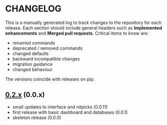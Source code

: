 # CHANGELOG

This is a manually generated log to track changes to the repository for each release.
Each section should include general headers such as **Implemented enhancements**
and **Merged pull requests**. Critical items to know are:

 - renamed commands
 - deprecated / removed commands
 - changed defaults
 - backward incompatible changes
 - migration guidance
 - changed behaviour

The versions coincide with releases on pip.

## [0.2.x](https://github.com/vsoch/qme/tree/master) (0.0.x)
 - small updates to interface and nitpicks (0.0.11)
 - first release with basic dashboard and databases (0.0.1)
 - skeleton release (0.0.0)
